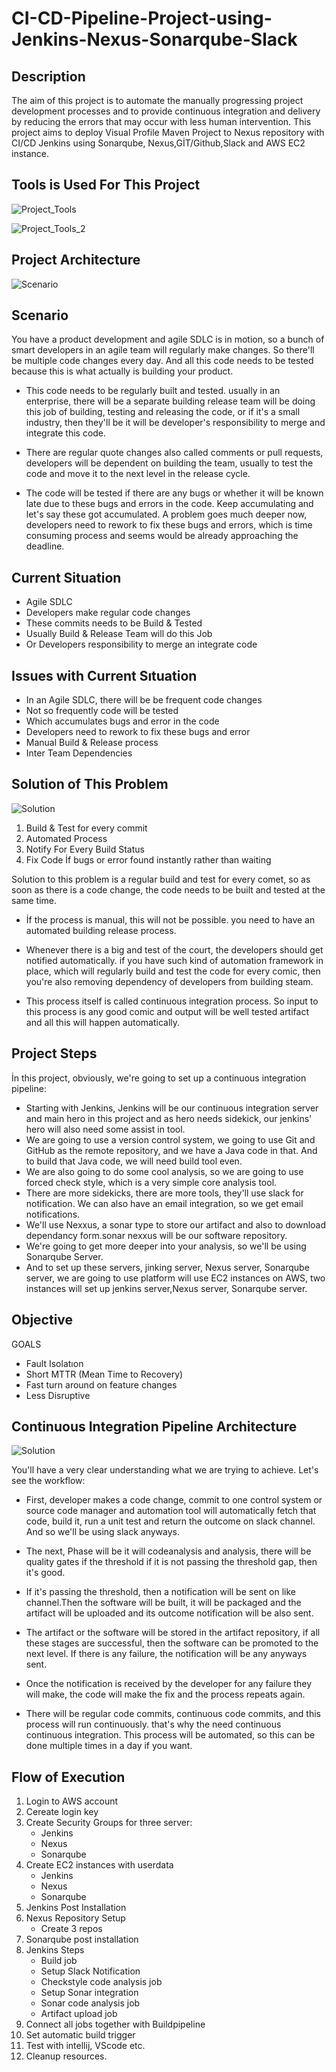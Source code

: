 # CI-CD-Pipeline-Project-using-Jenkins-Nexus-Sonarqube-Slack

## Description

The aim of this project is to automate the manually progressing project development processes and to provide continuous integration and delivery by reducing the errors that may occur with less human intervention. This project aims to deploy Visual Profile Maven Project to Nexus repository with CI/CD Jenkins using  Sonarqube, Nexus,GİT/Github,Slack and AWS EC2 instance. 

## Tools is Used For This Project

![Project_Tools](./Project-Tools-1.png)

![Project_Tools_2](./Project-Tools-2.png)

## Project Architecture

![Scenario](./Scenario.png)

## Scenario

You have a product development and agile SDLC is in motion, so a bunch of smart developers in an agile team will regularly make changes. So there'll be multiple code changes every day. And all this code needs to be tested because this is what actually is building your product. 

- This code needs to be regularly built and tested. usually in an enterprise, there will be a separate building release team will be doing this job of building, testing and releasing the code, or if it's a small industry, then they'll be it will be developer's responsibility to merge and integrate this code.

- There are regular quote changes also called comments or pull requests, developers will be dependent on building the team, usually to test the code and move it to the next level in the release cycle. 

- The code will be tested if there are any bugs or whether it will be known late due to these bugs and errors in the code. Keep accumulating and let's say these got accumulated. A problem goes much deeper now, developers need to rework to fix these bugs and errors, which is time consuming process and seems would be already approaching the deadline.

## Current Situation

- Agile SDLC
- Developers make regular code changes
- These commits needs to be Build & Tested
- Usually Build & Release Team will do this Job
- Or Developers responsibility to merge an integrate code

## Issues with Current Sıtuation

- In an Agile SDLC, there will be be frequent code changes
- Not so frequently code will be tested
- Which accumulates bugs and error in the code
- Developers need to rework to fix these bugs and error
- Manual Build & Release process
- Inter Team Dependencies

## Solution of This Problem

![Solution](./Solution.png)

1. Build & Test for every commit
2. Automated Process
3. Notify For Every Build Status
4. Fix Code İf bugs or error found instantly rather than waiting

Solution to this problem is a regular build and test for every comet, so as soon as there is a code change, the code needs to be built and tested at the same time. 

-  İf the process is manual, this will not be possible. you need to have an automated building release process. 

-  Whenever there is a big and test of the court, the developers should get notified automatically. if you have such kind of automation framework in place, which will regularly build and test the code for every comic, then you're also removing dependency of developers from building steam. 

-  This process itself is called continuous integration process. So input to this process is any good comic and output will be well tested artifact and all this will happen automatically.

## Project Steps

İn this project, obviously, we're going to set up a continuous integration pipeline:
- Starting with Jenkins, Jenkins will be our continuous integration server and main hero in this project
and as hero needs sidekick, our jenkins' hero will also need some assist in tool.
- We are going to use a version control system, we going to use Git and GitHub as the remote repository, and we have a Java code in that. And to build that Java code, we will need build tool even.
- We are also going to do some cool analysis, so we are going to use forced check style, which is a very simple core analysis tool.
- There are more sidekicks, there are more tools, they'll use slack for notification. We can also have an email integration, so we get email notifications.
- We'll use Nexxus, a sonar type to store our artifact and also to download dependancy form.sonar nexxus will be our software repository.
- We're going to get more deeper into your analysis, so we'll be using Sonarqube Server.
- And to set up these servers, jinking server, Nexus server, Sonarqube server, we are going to use  platform will use EC2 instances on AWS, two instances will set up jenkins server,Nexus server, Sonarqube server.

## Objective
GOALS
 - Fault Isolatıon
 - Short MTTR (Mean Time to Recovery)
 - Fast turn around on feature changes
 - Less Disruptive

## Continuous Integration Pipeline Architecture

![Solution](./Solution.png)

You'll have a very clear understanding what we are trying to achieve. Let's see the workflow:

- First, developer makes a code change, commit to one control system or source code manager and automation tool will automatically fetch that code, build it, run a unit test and return the outcome on slack channel. And so we'll be using slack anyways.

- The next, Phase will be it will codeanalysis and analysis, there will be  quality gates if the threshold if it is not passing the threshold gap, then it's good.

- If it's passing the threshold, then a notification will be sent on like channel.Then the software will be built, it will be packaged and the artifact will be uploaded and its outcome notification will be also sent.

- The artifact or the software will be stored in the artifact repository, if all these stages are successful, then the software can be promoted to the next level. If there is any failure, the notification will be any anyways sent.

- Once the notification is received by the developer for any failure they will make, the code will make the fix and the process repeats again.

- There will be regular code commits, continuous code commits, and this process will run continuously. that's why the need continuous continuous integration. This process will be automated, so this can be done multiple times in a day if you want.

## Flow of Execution 

1. Login to AWS account
2. Cereate login key
3. Create Security Groups for three server:
    - Jenkins
    - Nexus
    - Sonarqube
4. Create EC2 instances with userdata
    - Jenkins
    - Nexus
    - Sonarqube
5. Jenkins Post Installation
6. Nexus Repository Setup
    - Create 3 repos
7. Sonarqube post installation
8. Jenkins Steps
    - Build job
    - Setup Slack Notification
    - Checkstyle code analysis job
    - Setup Sonar integration
    - Sonar code analysis job
    - Artifact upload job
9. Connect all jobs together with Buildpipeline
10. Set automatic build trigger
11. Test with intellij, VScode etc.
12. Cleanup resources.